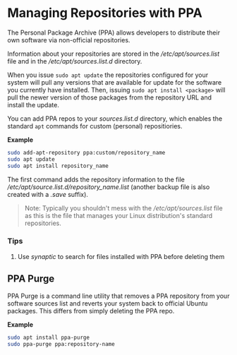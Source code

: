 # Managing Repositories with PPA
The Personal Package Archive (PPA) allows developers to distribute their own software via non-official repositories.

Information about your repositories are stored in the */etc/apt/sources.list* file and in the */etc/apt/sources.list.d* directory.

When you issue `sudo apt update` the repositories configured for your system will pull any versions that are available for update for the software you currently have installed. Then, issuing `sudo apt install <package>` will pull the newer version of those packages from the repository URL and install the update.

You can add PPA repos to your *sources.list.d* directory, which enables the standard `apt` commands for custom (personal) repositiories.

**Example**
```bash
sudo add-apt-repository ppa:custom/repository_name
sudo apt update
sudo apt install repository_name
```

The first command adds the repository information to the file */etc/apt/source.list.d/repository_name.list* (another backup file is also created with a *.save* suffix).

> Note: Typically you shouldn't mess with the */etc/apt/sources.list* file as this is the file that manages your Linux distribution's standard repositories.

### Tips
1. Use *synaptic* to search for files installed with PPA before deleting them

## PPA Purge
PPA Purge is a command line utility that removes a PPA repository from your software sources list and reverts your system back to official Ubuntu packages. This differs from simply deleting the PPA repo.

**Example**
```bash
sudo apt install ppa-purge
sudo ppa-purge ppa:repository-name
```
